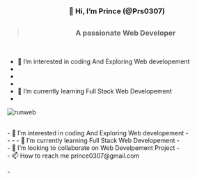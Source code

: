   #            <h3 align="center">                     👋 Hi, I’m Prince (@Prs0307)</h3>
  >## <h3 align="center">A passionate Web Developer</h3>
  </br>

- 👀 I’m interested in coding And Exploring Web developement
- </br>
- 
- 
- 🌱 I’m currently learning Full Stack Web Developement
- </br>
![runweb](https://user-images.githubusercontent.com/91106662/208357730-69ecd826-96af-4bef-ab8f-3121b88a1f9f.gif)


  </br>
- 👀 I’m interested in coding And Exploring Web developement
- </br>
- 
- 
- 🌱 I’m currently learning Full Stack Web Developement
- </br>
- 💞️ I’m looking to collaborate on Web Develpement Project
- </br>
- 📫 How to reach me prince0307@gmail.com

-</br>

<!---
Prs0307/Prs0307 is a ✨ special ✨ repository because its `README.md` (this file) appears on your GitHub profile.
You can click the Preview link to take a look at your changes.
--->
